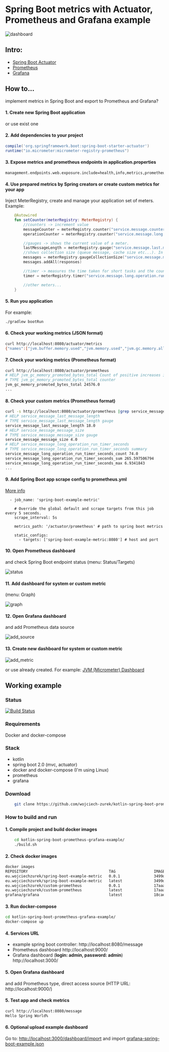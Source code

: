 # Spring Boot metrics with Actuator, Prometheus and Grafana example

![dashboard](readme/dashboard.png "Dashboard")

## Intro:

 - [Spring Boot Actuator](https://docs.spring.io/spring-boot/docs/current/reference/html/production-ready.html)
 - [Prometheus](https://prometheus.io/)
 - [Grafana](https://grafana.com/)

## How to...

implement metrics in Spring Boot and export to Prometheus and Grafana?

#### 1. Create new Spring Boot application

or use exist one

#### 2. Add dependencies to your project

```gradle
compile('org.springframework.boot:spring-boot-starter-actuator')
runtime("io.micrometer:micrometer-registry-prometheus")
```

#### 3. Expose metrics and prometheus endpoints in application.properties

```
management.endpoints.web.exposure.include=health,info,metrics,prometheus
```

#### 4. Use prepared metrics by Spring creators or create custom metrics for your app

Inject MeterRegistry, create and manage your application set of meters.
Example:
```kotlin
    @Autowired
    fun setCounter(meterRegistry: MeterRegistry) {
        //counters -> increment value
        messageCounter = meterRegistry.counter("service.message.counter")
        operationCounter = meterRegistry.counter("service.message.long.operation.counter")

        //gauges -> shows the current value of a meter.
        lastMessageLength = meterRegistry.gauge("service.message.last.message.length", AtomicInteger())!!
        //shows collection size (queue message, cache size etc...). In real app the collection implementation used should be thread safe.
        messages = meterRegistry.gaugeCollectionSize("service.message.message.size", emptyList(), mutableListOf())!!
        messages.addAll(responses)

        //timer -> measures the time taken for short tasks and the count of these tasks.
        timer = meterRegistry.timer("service.message.long.operation.run.timer")

        //other meters...
    }
```

#### 5. Run you application

For example:
```bash
./gradlew bootRun
```

#### 6. Check your working metrics (JSON format)

```bash
curl http://localhost:8080/actuator/metrics
{"names":["jvm.buffer.memory.used","jvm.memory.used","jvm.gc.memory.allocated","jvm.memory.committed","tomcat.sessions.created","tomcat.sessions.expired","tomcat.global.request.max","tomcat.global.error","jvm.gc.max.data.size","service.hello.operation.run.timer","service.message.operation.counter","logback.events","system.cpu.count","jvm.memory.max","jvm.buffer.total.capacity","jvm.buffer.count","process.files.max","jvm.threads.daemon","process.start.time","service.message.counter","tomcat.global.sent","tomcat.sessions.active.max","tomcat.threads.config.max","service.message.last.length","jvm.gc.live.data.size","process.files.open","process.cpu.usage","service.message.message.size","tomcat.servlet.request","process.uptime","tomcat.global.received","system.load.average.1m","tomcat.cache.hit","http.server.requests","jvm.gc.pause","tomcat.servlet.error","tomcat.servlet.request.max","tomcat.cache.access","tomcat.threads.busy","tomcat.sessions.active.current","system.cpu.usage","jvm.threads.live","jvm.classes.loaded","jvm.classes.unloaded","jvm.threads.peak","tomcat.threads.current","tomcat.global.request","jvm.gc.memory.promoted","tomcat.sessions.rejected","tomcat.sessions.alive.max"]}%   
```

#### 7. Check your working metrics (Prometheus format)

```bash
curl http://localhost:8080/actuator/prometheus
# HELP jvm_gc_memory_promoted_bytes_total Count of positive increases in the size of the old generation memory pool before GC to after GC
# TYPE jvm_gc_memory_promoted_bytes_total counter
jvm_gc_memory_promoted_bytes_total 24576.0
...
```

#### 8. Check your custom metrics (Prometheus format)

```bash
curl -s http://localhost:8080/actuator/prometheus |grep service_message
# HELP service_message_last_message_length  
# TYPE service_message_last_message_length gauge
service_message_last_message_length 18.0
# HELP service_message_message_size  
# TYPE service_message_message_size gauge
service_message_message_size 4.0
# HELP service_message_long_operation_run_timer_seconds  
# TYPE service_message_long_operation_run_timer_seconds summary
service_message_long_operation_run_timer_seconds_count 74.0
service_message_long_operation_run_timer_seconds_sum 265.597506794
service_message_long_operation_run_timer_seconds_max 6.9341843
...
```

#### 9. Add Spring Boot app scrape config to prometheus.yml

[More info](https://prometheus.io/docs/prometheus/latest/configuration/configuration/)

```
  - job_name: 'spring-boot-example-metric'
  
    # Override the global default and scrape targets from this job every 5 seconds.
    scrape_interval: 5s

    metrics_path: '/actuator/prometheus' # path to spring boot metrics

    static_configs:
      - targets: ['spring-boot-example-metric:8080'] # host and port
```

#### 10. Open Prometheus dashboard

and check Spring Boot endpoint status (menu: Status/Targets)

![status](readme/prometheus-1.png "Status")

#### 11. Add dashboard for system or custom metric

(menu: Graph)

![graph](readme/prometheus-2.png "Graph")

#### 12. Open Grafana dashboard 

and add Prometheus data source

![add_source](readme/grafana-1.png "Add source")

#### 13. Create new dashboard for system or custom metric

![add_metric](readme/grafana-2.png "Add metric")

or use already created.
For example:
[JVM (Micrometer) Dashboard](https://grafana.com/dashboards/4701)


## Working example

### Status

[![Build Status](https://travis-ci.org/wojciech-zurek/kotlin-spring-boot-prometheus-grafana-example.svg?branch=master)](https://travis-ci.org/wojciech-zurek/kotlin-spring-boot-prometheus-grafana-example)

### Requirements
Docker and docker-compose

### Stack
 - kotlin
 - spring boot 2.0 (mvc, actuator)
 - docker and docker-compose (I'm using Linux)
 - prometheus
 - grafana

### Download

```bash
    git clone https://github.com/wojciech-zurek/kotlin-spring-boot-prometheus-grafana-example.git
```

### How to build and run

#### 1. Compile project and build docker images
```bash
    cd kotlin-spring-boot-prometheus-grafana-example/
    ./build.sh
```
#### 2. Check docker images
```bash
docker images    
REPOSITORY                                    TAG                 IMAGE ID            CREATED             SIZE
eu.wojciechzurek/spring-boot-example-metric   0.0.1               3499dee25307        About an hour ago   123MB
eu.wojciechzurek/spring-boot-example-metric   latest              3499dee25307        About an hour ago   123MB
eu.wojciechzurek/custom-prometheus            0.0.1               17aaa34718de        About an hour ago   112MB
eu.wojciechzurek/custom-prometheus            latest              17aaa34718de        About an hour ago   112MB
grafana/grafana                               latest              18cae91912fc        5 days ago          301MB
```

#### 3. Run docker-compose

```bash
cd kotlin-spring-boot-prometheus-grafana-example/
docker-compose up
```

#### 4. Services URL
 - example spring boot controller: http://localhost:8080/message 
 - Prometheus dashboard http://localhost:9000/ 
 - Grafana dashboard (**login: admin, password: admin**) http://localhost:3000/ 

#### 5. Open Grafana dashboard
and add Prometheus type, direct access source (HTTP URL: http://localhost:9000/)

#### 5. Test app and check metrics
```bash
curl http://localhost:8080/message
Hello Spring World%                               
```
#### 6. Optional upload example dashboard

Go to: [http://localhost:3000/dashboard/import](http://localhost:3000/dashboard/import) and import [grafana-spring-boot-example.json](/grafana-spring-boot-example.json)